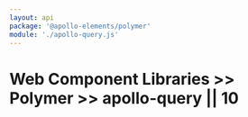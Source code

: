 ```yaml
---
layout: api
package: '@apollo-elements/polymer'
module: './apollo-query.js'
---
```


# Web Component Libraries >> Polymer >> apollo-query || 10

